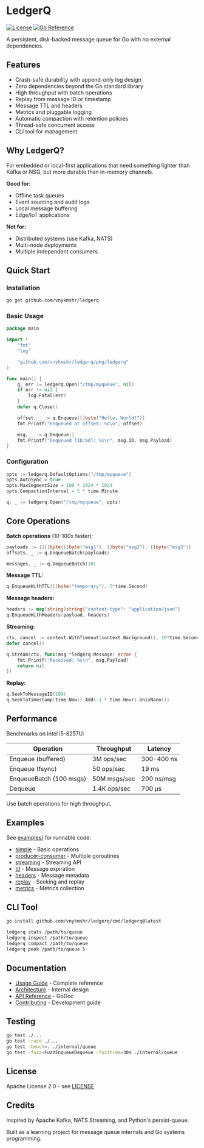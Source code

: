 # LedgerQ

[![License](https://img.shields.io/badge/License-Apache%202.0-blue.svg)](LICENSE)
[![Go Reference](https://pkg.go.dev/badge/github.com/vnykmshr/ledgerq.svg)](https://pkg.go.dev/github.com/vnykmshr/ledgerq/pkg/ledgerq)

A persistent, disk-backed message queue for Go with no external dependencies.

## Features

- Crash-safe durability with append-only log design
- Zero dependencies beyond the Go standard library
- High throughput with batch operations
- Replay from message ID or timestamp
- Message TTL and headers
- Metrics and pluggable logging
- Automatic compaction with retention policies
- Thread-safe concurrent access
- CLI tool for management

## Why LedgerQ?

For embedded or local-first applications that need something lighter than Kafka or NSQ, but more durable than in-memory channels.

**Good for:**
- Offline task queues
- Event sourcing and audit logs
- Local message buffering
- Edge/IoT applications

**Not for:**
- Distributed systems (use Kafka, NATS)
- Multi-node deployments
- Multiple independent consumers

## Quick Start

### Installation

```bash
go get github.com/vnykmshr/ledgerq
```

### Basic Usage

```go
package main

import (
    "fmt"
    "log"

    "github.com/vnykmshr/ledgerq/pkg/ledgerq"
)

func main() {
    q, err := ledgerq.Open("/tmp/myqueue", nil)
    if err != nil {
        log.Fatal(err)
    }
    defer q.Close()

    offset, _ := q.Enqueue([]byte("Hello, World!"))
    fmt.Printf("Enqueued at offset: %d\n", offset)

    msg, _ := q.Dequeue()
    fmt.Printf("Dequeued [ID:%d]: %s\n", msg.ID, msg.Payload)
}
```

### Configuration

```go
opts := ledgerq.DefaultOptions("/tmp/myqueue")
opts.AutoSync = true
opts.MaxSegmentSize = 100 * 1024 * 1024
opts.CompactionInterval = 5 * time.Minute

q, _ := ledgerq.Open("/tmp/myqueue", opts)
```

## Core Operations

**Batch operations** (10-100x faster):

```go
payloads := [][]byte{[]byte("msg1"), []byte("msg2"), []byte("msg3")}
offsets, _ := q.EnqueueBatch(payloads)

messages, _ := q.DequeueBatch(10)
```

**Message TTL:**

```go
q.EnqueueWithTTL([]byte("temporary"), 5*time.Second)
```

**Message headers:**

```go
headers := map[string]string{"content-type": "application/json"}
q.EnqueueWithHeaders(payload, headers)
```

**Streaming:**

```go
ctx, cancel := context.WithTimeout(context.Background(), 10*time.Second)
defer cancel()

q.Stream(ctx, func(msg *ledgerq.Message) error {
    fmt.Printf("Received: %s\n", msg.Payload)
    return nil
})
```

**Replay:**

```go
q.SeekToMessageID(100)
q.SeekToTimestamp(time.Now().Add(-1 * time.Hour).UnixNano())
```

## Performance

Benchmarks on Intel i5-8257U:

| Operation | Throughput | Latency |
|-----------|------------|---------|
| Enqueue (buffered) | 3M ops/sec | 300-400 ns |
| Enqueue (fsync) | 50 ops/sec | 19 ms |
| EnqueueBatch (100 msgs) | 50M msgs/sec | 200 ns/msg |
| Dequeue | 1.4K ops/sec | 700 μs |

Use batch operations for high throughput.

## Examples

See [examples/](examples/) for runnable code:

- [simple](examples/simple) - Basic operations
- [producer-consumer](examples/producer-consumer) - Multiple goroutines
- [streaming](examples/streaming) - Streaming API
- [ttl](examples/ttl) - Message expiration
- [headers](examples/headers) - Message metadata
- [replay](examples/replay) - Seeking and replay
- [metrics](examples/metrics) - Metrics collection

## CLI Tool

```bash
go install github.com/vnykmshr/ledgerq/cmd/ledgerq@latest

ledgerq stats /path/to/queue
ledgerq inspect /path/to/queue
ledgerq compact /path/to/queue
ledgerq peek /path/to/queue 5
```

## Documentation

- [Usage Guide](docs/USAGE.md) - Complete reference
- [Architecture](docs/ARCHITECTURE.md) - Internal design
- [API Reference](https://pkg.go.dev/github.com/vnykmshr/ledgerq/pkg/ledgerq) - GoDoc
- [Contributing](CONTRIBUTING.md) - Development guide

## Testing

```bash
go test ./...
go test -race ./...
go test -bench=. ./internal/queue
go test -fuzz=FuzzEnqueueDequeue -fuzztime=30s ./internal/queue
```

## License

Apache License 2.0 - see [LICENSE](LICENSE)

## Credits

Inspired by Apache Kafka, NATS Streaming, and Python's persist-queue.

Built as a learning project for message queue internals and Go systems programming.
